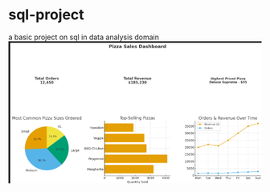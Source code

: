 # sql-project
a basic project on sql in data analysis domain
![image alt](https://github.com/MadhuryaBasu/sql-project/blob/2e06c1aa3fd463e51a6ae1ccd3f704b5025f9ccf/Screenshot%202025-09-02%20231025.png)
